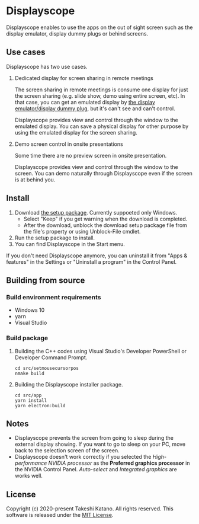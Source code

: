 # Displayscope

Displayscope enables to use the apps on the out of sight screen such as the display emulator, display dummy plugs or behind screens.

## Use cases

Displayscope has two use cases.

1. Dedicated display for screen sharing in remote meetings

    The screen sharing in remote meetings is consume one display for just the screen sharing (e.g. slide show, demo using entire screen, etc). In that case, you can get an emulated display by [the display emulator/display dummy plug](https://www.amazon.com/s?k=Display+Emulator), but it's can't see and can't control.

    Displayscope provides view and control through the window to the emulated display. You can save a physical display for other purpose by using the emulated display for the screen sharing.

2. Demo screen control in onsite presentations

    Some time there are no preview screen in onsite presentation.

    Displayscope provides view and control through the window to the screen. You can demo naturally through Displayscope even if the screen is at behind you.

## Install

1. Download [the setup package](https://github.com/tksh164/displayscope/releases/latest). Currently suppoeted only Windows.
    - Select "Keep" if you get warning when the download is completed.
    - After the download, unblock the download setup package file from the file's property or using Unblock-File cmdlet.
2. Run the setup package to install.
3. You can find Displayscope in the Start menu.

If you don't need Displayscope anymore, you can uninstall it from "Apps & features" in the Settings or "Uninstall a program" in the Control Panel.

## Building from source

### Build environment requirements

- Windows 10
- yarn
- Visual Studio

### Build package

1. Building the C++ codes using Visual Studio's Developer PowerShell or Developer Command Prompt.

    ```
    cd src/setmousecursorpos
    nmake build
    ```

2. Building the Displayscope installer package.

    ```
    cd src/app
    yarn install
    yarn electron:build
    ```

## Notes

- Displayscope prevents the screen from going to sleep during the external display showing. If you want to go to sleep on your PC, move back to the selection screen of the screen.
- Displayscope doesn't work correctly if you selected the *High-performance NVIDIA processor* as the **Preferred graphics processor** in the NVIDIA Control Panel. *Auto-select* and *Integrated graphics* are works well.


## License

Copyright (c) 2020-present Takeshi Katano. All rights reserved. This software is released under the [MIT License](https://github.com/tksh164/displayscope/blob/master/LICENSE).
